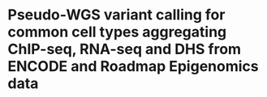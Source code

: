 # Pseudo-WGS variant calling for common cell types aggregating ChIP-seq, RNA-seq and DHS from ENCODE and Roadmap Epigenomics data
